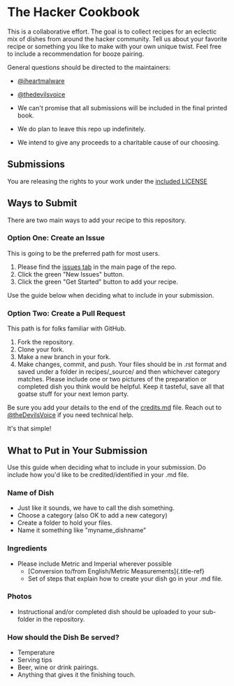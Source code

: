# The Hacker Cookbook

This is a collaborative effort. The goal is to collect recipes for an
eclectic mix of dishes from around the hacker community. Tell us about
your favorite recipe or something you like to make with your own unique
twist. Feel free to include a recommendation for booze pairing.

General questions should be directed to the maintainers:

* [\@iheartmalware](https://twitter.com/iheartmalware)
* [\@thedevilsvoice](https://twitter.com/thedevilsvoice)

* We can\'t promise that all submissions will be included in the final printed book.
* We do plan to leave this repo up indefinitely.
* We intend to give any proceeds to a charitable cause of our choosing.

## Submissions

You are releasing the rights to your work under the [included
LICENSE](https://github.com/DEAD10C5/1337-Noms-The-Hacker-Cookbook/blob/main/LICENSE.md)

## Ways to Submit

There are two main ways to add your recipe to this repository.

### Option One: Create an Issue

This is going to be the preferred path for most users.

1. Please find the [issues
    tab](https://github.com/DEAD10C5/1337-Noms-The-Hacker-Cookbook/issues)
    in the main page of the repo.
2. Click the green \"New Issues\" button.
3. Click the green \"Get Started\" button to add your recipe.

Use the guide below when deciding what to include in your submission.

### Option Two: Create a Pull Request

This path is for folks familiar with GitHub.

1. Fork the repository.
2. Clone your fork.
3. Make a new branch in your fork.
4. Make changes, commit, and push. Your files should be in .rst format
and saved under a folder in recipes/\_source/ and then whichever
category matches. Please include one or two pictures of the preparation
or completed dish you think would be helpful. Keep it tasteful, save all
that goatse stuff for your next lemon party.

Be sure you add your details to the end of the
[credits.md](https://github.com/DEAD10C5/1337-Noms-The-Hacker-Cookbook/blob/main/CREDITS.md)
file. Reach out to
[\@theDevilsVoice](https://twitter.com/thedevilsvoice) if you need
technical help.

It\'s that simple!

## What to Put in Your Submission

Use this guide when deciding what to include in your submission. Do
include how you'd like to be credited/identified in your .md file.

### Name of Dish

* Just like it sounds, we have to call the dish something.
* Choose a category (also OK to add a new category)
* Create a folder to hold your files.
* Name it something like \"myname\_dishname\"

### Ingredients

* Please include Metric and Imperial wherever possible
  * [Conversion to/from English/Metric Measurements]{.title-ref}
  * Set of steps that explain how to create your dish go in your .md
    file.

### Photos

* Instructional and/or completed dish should be uploaded to your sub-folder in the repository.

### How should the Dish Be served?

* Temperature
* Serving tips
* Beer, wine or drink pairings.
* Anything that gives it the finishing touch.
